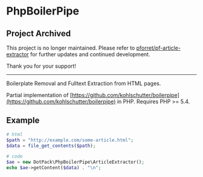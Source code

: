 # PhpBoilerPipe

## Project Archived

This project is no longer maintained. Please refer to [pforret/pf-article-extractor](https://github.com/pforret/pf-article-extractor) for further updates and continued development.

Thank you for your support!

---

Boilerplate Removal and Fulltext Extraction from HTML pages.

Partial implementation of [https://github.com/kohlschutter/boilerpipe](https://github.com/kohlschutter/boilerpipe) in PHP. Requires PHP >= 5.4.

## Example

``` php
# html
$path = "http://example.com/some-article.html";
$data = file_get_contents($path);

# code
$ae = new DotPack\PhpBoilerPipe\ArticleExtractor();
echo $ae->getContent($data) . "\n";
```
